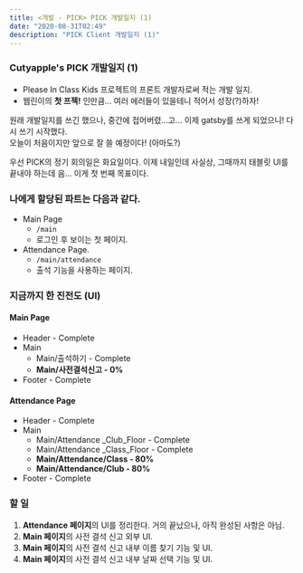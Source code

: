 ```yaml
---
title: <개발 - PICK> PICK 개발일지 (1)
date: "2020-08-31T02:49"
description: "PICK Client 개발일지 (1)"
---
```


### Cutyapple's PICK 개발일지 (1)

- Please In Class Kids 프로젝트의 프론트 개발자로써 적는 개발 일지.
- 웹린이의 **첫 프젝!** 인만큼... 여러 에러들이 있을테니 적어서 성장(?)하자!

원래 개발일지를 쓰긴 했으나, 중간에 접어버렸...고... 이제 gatsby를 쓰게 되었으니! 다시 쓰기 시작했다.  
오늘이 처음이지만 앞으로 잘 쓸 예정이다! (아마도?)

우선 PICK의 정기 회의일은 화요일이다. 이제 내일인데 사실상, 그때까지 태블릿 UI를 끝내야 하는데 음... 이게 첫 번째 목표이다.

### 나에게 할당된 파트는 다음과 같다.

- Main Page
  - `/main`
  - 로그인 후 보이는 첫 페이지.
- Attendance Page.
  - `/main/attendance`
  - 출석 기능을 사용하는 페이지.

### 지금까지 한 진전도 (UI)

#### Main Page

- Header - Complete
- Main
  - Main/출석하기 - Complete
  - **Main/사전결석신고 - 0%**
- Footer - Complete

#### Attendance Page

- Header - Complete
- Main
  - Main/Attendance \_Club_Floor - Complete
  - Main/Attendance \_Class_Floor - Complete
  - **Main/Attendance/Class - 80%**
  - **Main/Attendance/Club - 80%**
- Footer - Complete

### 할 일

1. **Attendance 페이지**의 UI를 정리한다. 거의 끝났으나, 아직 완성된 사항은 아님.
2. **Main 페이지**의 사전 결석 신고 외부 UI.
3. **Main 페이지**의 사전 결석 신고 내부 이름 찾기 기능 및 UI.
4. **Main 페이지**의 사전 결석 신고 내부 날짜 선택 기능 및 UI.
